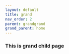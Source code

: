 ```yaml
---
layout: default
title: grand
nav_order: 2
parent: grandgrand
grand_parent: home
---
```


### This is grand child page
